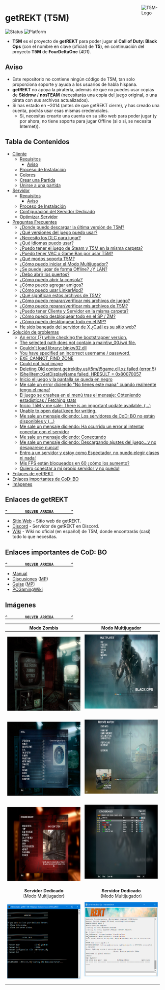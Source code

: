 <a href="#"><img src="../../blob/master/Recursos/Imagenes/T5M-Logo.png" alt="T5M-Logo" title="T5M" align="right" width="60" height="60"/>
</a>

# getREKT (T5M)
![Status](https://img.shields.io/badge/Status-Online-green.svg) ![Platform](https://img.shields.io/badge/Platform-Windows-lightgrey.svg)
- **T5M** es el proyecto de **getREKT** para poder jugar al **Call of Duty: Black Ops** (con el nombre en clave (oficial) de **T5**), en continuación del proyecto **T5M** de **FourDeltaOne** (4D1).

## Aviso
- Este repositorio no contiene ningún código de T5M, tan solo proporciona soporte y ayuda a los usuarios de habla hispana.
- **getREKT** no apoya la piratería, además de que no puedes usar copias de **Skidrow** / **nosTEAM** (necesitarás una copia del juego original, o una pirata con sus archivos actualizados).
- Si has estado en ~2014 (antes de que getREKT cierre), y has creado una cuenta, podrás usar esas mismas credenciales.
  * Si, necesitas crearte una cuenta en su sitio web para poder jugar (y por ahora, no tiene soporte para jugar Offline (si o si, se necesita Internet)).

## Tabla de Contenidos
- [Cliente](../../wiki/Cliente)
  - [Requisitos](../../wiki/Cliente#requisitos)
    - [Aviso](../../wiki/Cliente#aviso)
  - [Proceso de Instalación](../../wiki/Cliente#proceso-de-instalación)
  - [Colores](../../wiki/Cliente#colores)
  - [Crear una Partida](../../wiki/Cliente#crear-una-partida)
  - [Unirse a una partida](../../wiki/Cliente#unirse-a-una-partida)
- [Servidor](../../wiki/Servidor)
  - [Requisitos](../../wiki/Servidor#requisitos)
    - [Aviso](../../wiki/Servidor#aviso)
  - [Proceso de Instalación](../../wiki/Servidor#proceso-de-instalación)
  - [Configuración del Servidor Dedicado](../../wiki/Servidor#configuración-del-servidor-dedicado)
  - [Optimizar Servidor](../../wiki/Servidor#optimizar-servidor)
- [Preguntas Frecuentes](../../wiki/Preguntas-Frecuentes)
  - [¿Donde puedo descargar la última versión de T5M?](../../wiki/Preguntas-Frecuentes#donde-puedo-descargar-la-última-versión-de-t5m)
  - [¿Qué versiones del juego puedo usar?](../../wiki/Preguntas-Frecuentes#qué-versiones-del-juego-puedo-usar)
  - [¿Necesito los DLC para jugar?](../../wiki/Preguntas-Frecuentes#necesito-los-dlc-para-jugar)
  - [¿Qué idiomas puedo usar?](../../wiki/Preguntas-Frecuentes#qué-idiomas-puedo-usar)
  - [¿Puedo tener el juego de Steam y T5M en la misma carpeta?](../../wiki/Preguntas-Frecuentes#puedo-tener-el-juego-de-steam-y-t5m-en-la-misma-carpeta)
  - [¿Puedo tener VAC o Game Ban por usar T5M?](../../wiki/Preguntas-Frecuentes#puedo-tener-vac-o-game-ban-por-usar-t5m)
  - [¿Qué modos soporta T5M?](../../wiki/Preguntas-Frecuentes#qué-modos-soporta-t5m)
  - [¿Cómo puedo iniciar el Modo Multijugador?](../../wiki/Preguntas-Frecuentes#cómo-puedo-iniciar-el-modo-multijugador)
  - [¿Se puede jugar de forma Offline? ¿Y LAN?](../../wiki/Preguntas-Frecuentes#se-puede-jugar-de-forma-offline-y-lan)
  - [¿Debo abrir los puertos?](../../wiki/Preguntas-Frecuentes#debo-abrir-los-puertos)
  - [¿Cómo puedo abrir la consola?](../../wiki/Preguntas-Frecuentes#cómo-puedo-abrir-la-consola)
  - [¿Cómo puedo agregar amigos?](../../wiki/Preguntas-Frecuentes#cómo-puedo-agregar-amigos)
  - [¿Cómo puedo usar LinkerMod?](../../wiki/Preguntas-Frecuentes#cómo-puedo-usar-linkermod)
  - [¿Qué significan estos archivos de T5M?](../../wiki/Preguntas-Frecuentes#qué-significan-estos-archivos-de-t5m)
  - [¿Cómo puedo reparar/verificar mis archivos de juego?](../../wiki/Preguntas-Frecuentes#cómo-puedo-repararverificar-mis-archivos-de-juego)
  - [¿Cómo puedo reparar/verificar mis archivos de T5M?](../../wiki/Preguntas-Frecuentes#cómo-puedo-repararverificar-mis-archivos-de-t5m)
  - [¿Puedo tener Cliente y Servidor en la misma carpeta?](../../wiki/Preguntas-Frecuentes#puedo-tener-cliente-y-servidor-en-la-misma-carpeta)
  - [¿Cómo puedo desbloquear todo en el SP / ZM?](../../wiki/Preguntas-Frecuentes#cómo-puedo-desbloquear-todo-en-el-sp--zm)
  - [¿Cómo puedo desbloquear todo en el MP?](../../wiki/Preguntas-Frecuentes#cómo-puedo-desbloquear-todo-en-el-mp)
  - [He sido baneado del servidor de X ¿Cuál es su sitio web?](../../wiki/Preguntas-Frecuentes#he-sido-baneado-del-servidor-de-x-cuál-es-su-sitio-web)
- [Solución de problemas](../../wiki/Soluci%C3%B3n-de-problemas)
  - [An error (7) while checking the bootstrapper version.](../../wiki/Soluci%C3%B3n-de-problemas#an-error-7-while-checking-the-bootstrapper-version)
  - [The selected path does not contain a main\iw_00.iwd file.](../../wiki/Soluci%C3%B3n-de-problemas#the-selected-path-does-not-contain-a-mainiw_00iwd-file)
  - [Couldn't load library: binkw32.dll](../../wiki/Soluci%C3%B3n-de-problemas#couldnt-load-library-binkw32dll)
  - [You have specified an incorrect username / password.](../../wiki/Soluci%C3%B3n-de-problemas#you-have-specified-an-incorrect-username--password)
  - [EXE_CANNOT_FIND_ZONE](../../wiki/Soluci%C3%B3n-de-problemas#exe_cannot_find_zone)
  - [Could not load image](../../wiki/Soluci%C3%B3n-de-problemas#could-not-load-image)
  - [Deleting Old content.getrektby.us/t5m/t5game.dll.xz failed (error 5)](../../wiki/Soluci%C3%B3n-de-problemas#deleting-old-contentgetrektbyust5mt5gamedllxz-failed-error-5)
  - [IShellItem::GetDisplayName failed. HRESULT = 0x80070057](../../wiki/Soluci%C3%B3n-de-problemas#ishellitemgetdisplayname-failed-hresult--0x80070057)
  - [Inicio el juego y la pantalla se queda en negro](../../wiki/Soluci%C3%B3n-de-problemas#inicio-el-juego-y-la-pantalla-se-queda-en-negro)
  - [Me sale un error diciendo "No tienes este mapa" cuando realmente tengo el mapa!](../../wiki/Soluci%C3%B3n-de-problemas#me-sale-un-error-diciendo-no-tienes-este-mapa-cuando-realmente-tengo-el-mapa)
  - [El juego se crashea en el menú tras el mensaje: Obteniendo estadísticas / Fetching stats](../../wiki/Soluci%C3%B3n-de-problemas#el-juego-se-crashea-en-el-menú-tras-el-mensaje-obteniendo-estadísticas--fetching-stats)
  - [Inicio T5M y me sale: There is an important update available. (...)](../../wiki/Soluci%C3%B3n-de-problemas#inicio-t5m-y-me-sale-there-is-an-important-update-available-)
  - [Unable to open data/.keep for writing.](../../wiki/Soluci%C3%B3n-de-problemas#unable-to-open-datakeep-for-writing)
  - [Me sale un mensaje diciendo: Los servidores de CoD: BO no están disponibles y (...)](../../wiki/Soluci%C3%B3n-de-problemas#me-sale-un-mensaje-diciendo-los-servidores-de-cod-bo-no-están-disponibles-y-)
  - [Me sale un mensaje diciendo: Ha ocurrido un error al intentar conectar con el servidor](../../wiki/Soluci%C3%B3n-de-problemas#me-sale-un-mensaje-diciendo-ha-ocurrido-un-error-al-intentar-conectar-con-el-servidor)
  - [Me sale un mensaje diciendo: Conectando](../../wiki/Soluci%C3%B3n-de-problemas#me-sale-un-mensaje-diciendo-conectando)
  - [Me sale un mensaje diciendo: Descargando ajustes del juego...y no desaparece nunca!](../../wiki/Soluci%C3%B3n-de-problemas#me-sale-un-mensaje-diciendo-descargando-ajustes-del-juegoy-no-desaparece-nunca)
  - [Entro a un servidor y estoy como Espectador, no puedo elegir clases ni nada!](../../wiki/Soluci%C3%B3n-de-problemas#entro-a-un-servidor-y-estoy-como-espectador-no-puedo-elegir-clases-ni-nada)
  - [Mis FPS están bloqueados en 60 ¿cómo los aumento?](../../wiki/Soluci%C3%B3n-de-problemas#mis-fps-están-bloqueados-en-60-cómo-los-aumento)
  - [Quiero conectar a mi propio servidor y no puedo!](../../wiki/Soluci%C3%B3n-de-problemas#quiero-conectar-a-mi-propio-servidor-y-no-puedo)
- [Enlaces de getREKT](#enlaces-de-getrekt)
- [Enlaces importantes de CoD: BO](#enlaces-importantes-de-cod-bo)
- [Imágenes](#imágenes)

## Enlaces de getREKT
**[`^        VOLVER ARRIBA        ^`](#tabla-de-contenidos)**
- [Sitio Web](https://getrektby.us/) - Sitio web de getREKT.
- [Discord](https://discord.gg/HqjQFCp) - Servidor de getREKT en Discord.
- [Wiki](../../wiki) - Wiki no oficial (en español) de T5M, donde encontrarás (casi) todo lo que necesitas.

## Enlaces importantes de CoD: BO
**[`^        VOLVER ARRIBA        ^`](#tabla-de-contenidos)**
- [Manual](http://store.steampowered.com/manual/42700/)
- [Discusiones](https://steamcommunity.com/app/42700/discussions/) ([MP](https://steamcommunity.com/app/42710/discussions/))
- [Guías](https://steamcommunity.com/app/42700/guides/) ([MP](https://steamcommunity.com/app/42710/guides/))
- [PCGamingWiki](https://pcgamingwiki.com/wiki/Call_of_Duty:_Black_Ops)

## Imágenes
**[`^        VOLVER ARRIBA        ^`](#tabla-de-contenidos)**

|                                                     **Modo Zombis**                                                      |                                           **Modo Multijugador**                                            |
|:------------------------------------------------------------------------------------------------------------------------:|:----------------------------------------------------------------------------------------------------------:|
|    <p align="center"><img src="Recursos/Imagenes/T5M-ZM-01.jpg" alt="T5M-ZM-01.jpg" width="426" height="240">    |    <img src="Recursos/Imagenes/T5M-MP-01.jpg" alt="T5M-MP-01.jpg" width="426" height="240"></p>    |
|    <p align="center"><img src="Recursos/Imagenes/T5M-ZM-02.jpg" alt="T5M-ZM-02.jpg" width="426" height="240">    |    <img src="Recursos/Imagenes/T5M-MP-02.jpg" alt="T5M-MP-02.jpg" width="426" height="240"></p>    |
|    <p align="center"><img src="Recursos/Imagenes/T5M-ZM-03.jpg" alt="T5M-ZM-03.jpg" width="426" height="240">    |    <img src="Recursos/Imagenes/T5M-MP-03.jpg" alt="T5M-MP-03.jpg" width="426" height="240"></p>    |
|                                          **Servidor Dedicado**<br>(Modo Multijugador)                                          |                                **Servidor Dedicado**<br>(Modo Multijugador)                                |
| <p align="center"><img src="Recursos/Imagenes/T5M-SV-MP-01.jpg" alt="T5M-SV-ZM-01.jpg" width="426" height="240"> | <img src="Recursos/Imagenes/T5M-SV-MP-02.jpg" alt="T5M-SV-MP-02.jpg" width="426" height="240"></p> |
